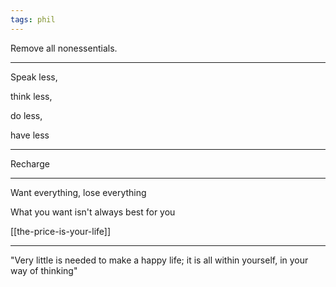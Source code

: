 ```yaml
---
tags: phil
---
```


Remove all nonessentials. 

---

Speak less, 

think less, 

do less, 

have less 

---

Recharge


---

Want everything, lose everything 

What you want isn't always best for you 

[[the-price-is-your-life]]

---

"Very little is needed to make a happy life; it is all within yourself, in your way of thinking"



